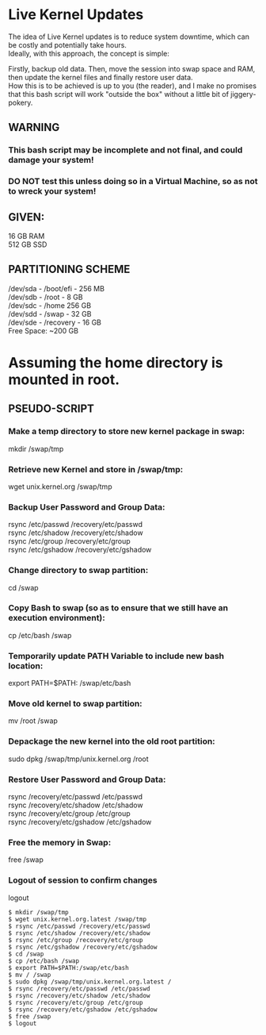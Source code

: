 # Live Kernel Updates
The idea of Live Kernel updates is to reduce system downtime, which can be costly and potentially take hours.  
Ideally, with this approach, the concept is simple:  

Firstly, backup old data. Then, move the session into swap space and RAM, then update the kernel files and finally restore user data.  
How this is to be achieved is up to you (the reader), and I make no promises that this bash script will work "outside the box" without a little bit of jiggery-pokery.  

## WARNING  
### This bash script may be incomplete and not final, and could damage your system!  
### DO NOT test this unless doing so in a Virtual Machine, so as not to wreck your system!

## GIVEN: 
16 GB RAM  
512 GB SSD

## PARTITIONING SCHEME
/dev/sda - /boot/efi - 256 MB  
/dev/sdb - /root - 8 GB  
/dev/sdc - /home 256 GB  
/dev/sdd - /swap - 32 GB  
/dev/sde - /recovery - 16 GB  
Free Space: ~200 GB  

# Assuming the home directory is mounted in root.

## PSEUDO-SCRIPT
### Make a temp directory to store new kernel package in swap:  
mkdir /swap/tmp  

### Retrieve new Kernel and store in /swap/tmp:  
wget unix.kernel.org /swap/tmp  

### Backup User Password and Group Data:
rsync /etc/passwd /recovery/etc/passwd  
rsync /etc/shadow /recovery/etc/shadow  
rsync /etc/group /recovery/etc/group  
rsync /etc/gshadow /recovery/etc/gshadow

### Change directory to swap partition:  
cd /swap  

### Copy Bash to swap (so as to ensure that we still have an execution environment):  
cp /etc/bash /swap  

### Temporarily update PATH Variable to include new bash location:   
export PATH=$PATH: /swap/etc/bash

### Move old kernel to swap partition:  
mv /root /swap  

### Depackage the new kernel into the old root partition:  
sudo dpkg /swap/tmp/unix.kernel.org /root  

### Restore User Password and Group Data:
rsync /recovery/etc/passwd /etc/passwd  
rsync /recovery/etc/shadow /etc/shadow  
rsync /recovery/etc/group /etc/group  
rsync /recovery/etc/gshadow /etc/gshadow  

### Free the memory in Swap:  
free /swap  

### Logout of session to confirm changes  
logout   

```
$ mkdir /swap/tmp
$ wget unix.kernel.org.latest /swap/tmp
$ rsync /etc/passwd /recovery/etc/passwd  
$ rsync /etc/shadow /recovery/etc/shadow  
$ rsync /etc/group /recovery/etc/group  
$ rsync /etc/gshadow /recovery/etc/gshadow
$ cd /swap  
$ cp /etc/bash /swap  
$ export PATH=$PATH:/swap/etc/bash  
$ mv / /swap  
$ sudo dpkg /swap/tmp/unix.kernel.org.latest /
$ rsync /recovery/etc/passwd /etc/passwd  
$ rsync /recovery/etc/shadow /etc/shadow  
$ rsync /recovery/etc/group /etc/group  
$ rsync /recovery/etc/gshadow /etc/gshadow 
$ free /swap
$ logout
```
